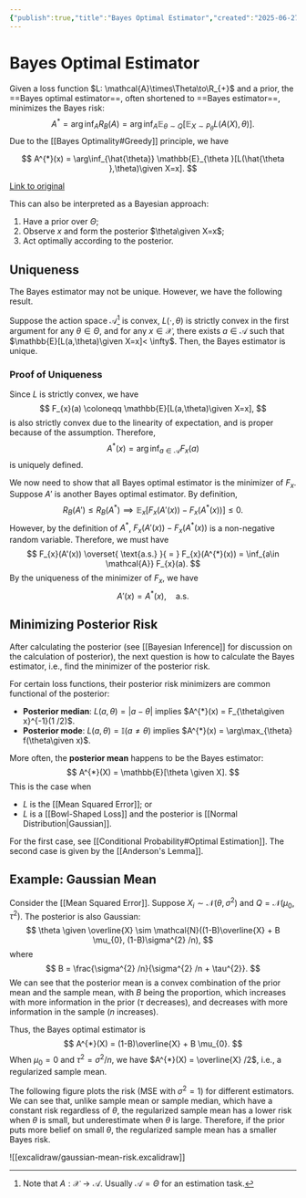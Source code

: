 ```yaml
---
{"publish":true,"title":"Bayes Optimal Estimator","created":"2025-06-27T22:22:59","modified":"2025-06-28T00:04:40","cssclasses":"","state":"done","sup":["[[Estimation]]","[[Bayesian Inference]]"],"aliases":null,"type":"note","related":["[[Risk]]"]}
---
```



# Bayes Optimal Estimator

Given a loss function $L: \mathcal{A}\times\Theta\to\R_{+}$ and a prior, the ==Bayes optimal estimator==, often shortened to ==Bayes estimator==, minimizes the Bayes risk:
$$
A^{*} = \arg\inf_{A} R_{B}(A) = \arg\inf_{A} \mathbb{E}_{\theta\sim Q}[\mathbb{E}_{X \sim P_{\theta}}L(A(X),\theta)].
$$
Due to the [[Bayes Optimality#Greedy]] principle, we have
<div class="transclude" data-embed-alias="  " data-url="Bayes Optimality"> 

$$
A^{*}(x) = \arg\inf_{\hat{\theta}} \mathbb{E}_{\theta }[L(\hat{\theta },\theta)\given X=x].
$$

</div>
 <a href="Bayes Optimality" class="internal transclude-src">Link to original</a>

This can also be interpreted as a Bayesian approach:

1. Have a prior over $\Theta$;
2. Observe $x$ and form the posterior $\theta\given X=x$;
3. Act optimally according to the posterior.

## Uniqueness

The Bayes estimator may not be unique. However, we have the following result.

Suppose the action space $\mathcal{A}$[^1] is convex, $L(\cdot,\theta)$ is strictly convex in the first argument for any $\theta\in\Theta$, and for any $x\in \mathcal{X}$, there exists $a\in \mathcal{A}$ such that $\mathbb{E}[L(a,\theta)\given X=x]< \infty$. Then, the Bayes estimator is unique.

[^1]: Note that $A: \mathcal{X}\to \mathcal{A}$. Usually $\mathcal{A}=\Theta$ for an estimation task.

### Proof of Uniqueness

Since $L$ is strictly convex, we have
$$
F_{x}(a) \coloneqq \mathbb{E}[L(a,\theta)\given X=x],
$$
is also strictly convex due to the linearity of expectation, and is proper because of the assumption.
Therefore,
$$
A^{*}(x) = \arg\inf_{a\in\mathcal{A}} F_{x}(a)
$$
is uniquely defined.

We now need to show that all Bayes optimal estimator is the minimizer of $F_{x}$. Suppose $A'$ is another Bayes optimal estimator. By definition,
$$
R_{B}(A') \le R_{B}(A^{*}) \implies \mathbb{E}_{x}\left[ F_{x}(A'(x)) - F_{x}(A^{*}(x)) \right]  \le 0.
$$
However, by the definition of $A^{*}$, $F_{x}(A'(x))-F_{x}(A^{*}(x))$ is a non-negative random variable. Therefore, we must have
$$
F_{x}(A'(x)) \overset{ \text{a.s.} }{ = } F_{x}(A^{*}(x)) = \inf_{a\in \mathcal{A}} F_{x}(a).
$$
By the uniqueness of the minimizer of $F_{x}$, we have
$$
A'(x) = A^{*}(x), \quad \text{a.s.}
$$

## Minimizing Posterior Risk

After calculating the posterior (see [[Bayesian Inference]] for discussion on the calculation of posterior), the next question is how to calculate the Bayes estimator, i.e., find the minimizer of the posterior risk.

For certain loss functions, their posterior risk minimizers are common functional of the posterior:

- **Posterior median**: $L(a,\theta) = |a-\theta|$ implies $A^{*}(x) = F_{\theta\given x}^{-1}(1 /2)$.
- **Posterior mode**: $L(a,\theta) = \mathbb{I}(a\ne\theta)$ implies $A^{*}(x) = \arg\max_{\theta} f(\theta\given x)$.

More often, the **posterior mean** happens to be the Bayes estimator:
$$
A^{*}(X) = \mathbb{E}[\theta \given X].
$$
This is the case when

- $L$ is the [[Mean Squared Error]]; or
- $L$ is a [[Bowl-Shaped Loss]] and the posterior is [[Normal Distribution\|Gaussian]].

For the first case, see [[Conditional Probability#Optimal Estimation]].
The second case is given by the [[Anderson's Lemma]].

## Example: Gaussian Mean

Consider the [[Mean Squared Error]]. Suppose $X_{i}\sim \mathcal{N}(\theta,\sigma^{2})$ and $Q = \mathcal{N}(\mu_{0},\tau^{2})$. The posterior is also Gaussian:
$$
\theta \given \overline{X} \sim \mathcal{N}((1-B)\overline{X} + B \mu_{0}, (1-B)\sigma^{2} /n),
$$
where
$$
B = \frac{\sigma^{2} /n}{\sigma^{2} /n + \tau^{2}}.
$$
We can see that the posterior mean is a convex combination of the prior mean and the sample mean, with $B$ being the proportion, which increases with more information in the prior ($\tau$ decreases), and decreases with more information in the sample ($n$ increases).

Thus, the Bayes optimal estimator is
$$
A^{*}(X) = (1-B)\overline{X} + B \mu_{0}.
$$
When $\mu_{0}=0$ and $\tau^{2} = \sigma^{2} /n$, we have $A^{*}(X) = \overline{X} /2$, i.e., a regularized sample mean.

The following figure plots the risk (MSE with $\sigma^{2}=1$) for different estimators. We can see that, unlike sample mean or sample median, which have a constant risk regardless of $\theta$, the regularized sample mean has a lower risk when $\theta$ is small, but underestimate when $\theta$ is large. Therefore, if the prior puts more belief on small $\theta$, the regularized sample mean has a smaller Bayes risk.

![[excalidraw/gaussian-mean-risk.excalidraw]]
